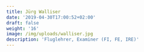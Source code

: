 ```yaml
---
title: Jürg Walliser
date: '2019-04-30T17:00:52+02:00'
draft: false
weight: '16'
image: /img/uploads/walliser.jpg
description: 'Fluglehrer, Examiner (FI, FE, IRE)'
---
```


